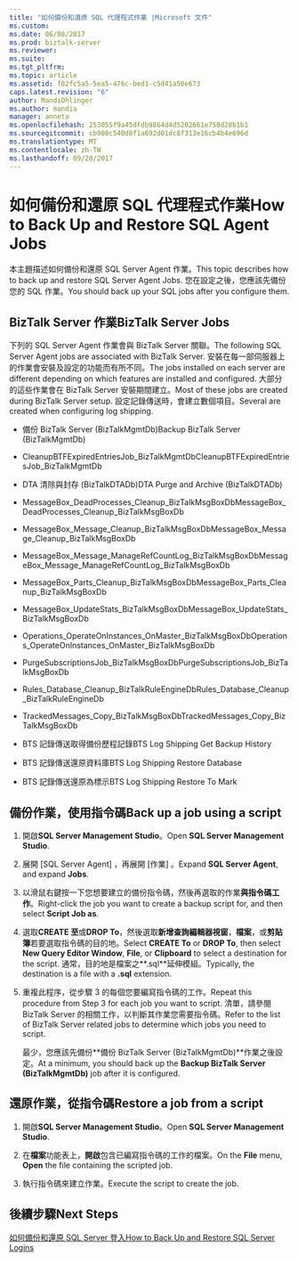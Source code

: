 ```yaml
---
title: "如何備份和還原 SQL 代理程式作業 |Microsoft 文件"
ms.custom: 
ms.date: 06/08/2017
ms.prod: biztalk-server
ms.reviewer: 
ms.suite: 
ms.tgt_pltfrm: 
ms.topic: article
ms.assetid: f82fc5a5-5ea5-476c-bed1-c5d41a50e673
caps.latest.revision: "6"
author: MandiOhlinger
ms.author: mandia
manager: anneta
ms.openlocfilehash: 253055f9a45dfdb9864d4d5202661e750d28b1b1
ms.sourcegitcommit: cb908c540d8f1a692d01dc8f313e16cb4b4e696d
ms.translationtype: MT
ms.contentlocale: zh-TW
ms.lasthandoff: 09/20/2017
---
```

# <a name="how-to-back-up-and-restore-sql-agent-jobs"></a><span data-ttu-id="41f24-102">如何備份和還原 SQL 代理程式作業</span><span class="sxs-lookup"><span data-stu-id="41f24-102">How to Back Up and Restore SQL Agent Jobs</span></span>
<span data-ttu-id="41f24-103">本主題描述如何備份和還原 SQL Server Agent 作業。</span><span class="sxs-lookup"><span data-stu-id="41f24-103">This topic describes how to back up and restore SQL Server Agent Jobs.</span></span> <span data-ttu-id="41f24-104">您在設定之後，您應該先備份您的 SQL 作業。</span><span class="sxs-lookup"><span data-stu-id="41f24-104">You should back up your SQL jobs after you configure them.</span></span>  
  
## <a name="biztalk-server-jobs"></a><span data-ttu-id="41f24-105">BizTalk Server 作業</span><span class="sxs-lookup"><span data-stu-id="41f24-105">BizTalk Server Jobs</span></span>  
 <span data-ttu-id="41f24-106">下列的 SQL Server Agent 作業會與 BizTalk Server 關聯。</span><span class="sxs-lookup"><span data-stu-id="41f24-106">The following SQL Server Agent jobs are associated with BizTalk Server.</span></span> <span data-ttu-id="41f24-107">安裝在每一部伺服器上的作業會安裝及設定的功能而有所不同。</span><span class="sxs-lookup"><span data-stu-id="41f24-107">The jobs installed on each server are different depending on which features are installed and configured.</span></span> <span data-ttu-id="41f24-108">大部分的這些作業會在 BizTalk Server 安裝期間建立。</span><span class="sxs-lookup"><span data-stu-id="41f24-108">Most of these jobs are created during BizTalk Server setup.</span></span> <span data-ttu-id="41f24-109">設定記錄傳送時，會建立數個項目。</span><span class="sxs-lookup"><span data-stu-id="41f24-109">Several are created when configuring log shipping.</span></span>  
  
-   <span data-ttu-id="41f24-110">備份 BizTalk Server (BizTalkMgmtDb)</span><span class="sxs-lookup"><span data-stu-id="41f24-110">Backup BizTalk Server (BizTalkMgmtDb)</span></span>  
  
-   <span data-ttu-id="41f24-111">CleanupBTFExpiredEntriesJob_BizTalkMgmtDb</span><span class="sxs-lookup"><span data-stu-id="41f24-111">CleanupBTFExpiredEntriesJob_BizTalkMgmtDb</span></span>  
  
-   <span data-ttu-id="41f24-112">DTA 清除與封存 (BizTalkDTADb)</span><span class="sxs-lookup"><span data-stu-id="41f24-112">DTA Purge and Archive (BizTalkDTADb)</span></span>  
  
-   <span data-ttu-id="41f24-113">MessageBox_DeadProcesses_Cleanup_BizTalkMsgBoxDb</span><span class="sxs-lookup"><span data-stu-id="41f24-113">MessageBox_DeadProcesses_Cleanup_BizTalkMsgBoxDb</span></span>  
  
-   <span data-ttu-id="41f24-114">MessageBox_Message_Cleanup_BizTalkMsgBoxDb</span><span class="sxs-lookup"><span data-stu-id="41f24-114">MessageBox_Message_Cleanup_BizTalkMsgBoxDb</span></span>  
  
-   <span data-ttu-id="41f24-115">MessageBox_Message_ManageRefCountLog_BizTalkMsgBoxDb</span><span class="sxs-lookup"><span data-stu-id="41f24-115">MessageBox_Message_ManageRefCountLog_BizTalkMsgBoxDb</span></span>  
  
-   <span data-ttu-id="41f24-116">MessageBox_Parts_Cleanup_BizTalkMsgBoxDb</span><span class="sxs-lookup"><span data-stu-id="41f24-116">MessageBox_Parts_Cleanup_BizTalkMsgBoxDb</span></span>  
  
-   <span data-ttu-id="41f24-117">MessageBox_UpdateStats_BizTalkMsgBoxDb</span><span class="sxs-lookup"><span data-stu-id="41f24-117">MessageBox_UpdateStats_BizTalkMsgBoxDb</span></span>  
  
-   <span data-ttu-id="41f24-118">Operations_OperateOnInstances_OnMaster_BizTalkMsgBoxDb</span><span class="sxs-lookup"><span data-stu-id="41f24-118">Operations_OperateOnInstances_OnMaster_BizTalkMsgBoxDb</span></span>  
  
-   <span data-ttu-id="41f24-119">PurgeSubscriptionsJob_BizTalkMsgBoxDb</span><span class="sxs-lookup"><span data-stu-id="41f24-119">PurgeSubscriptionsJob_BizTalkMsgBoxDb</span></span>  
  
-   <span data-ttu-id="41f24-120">Rules_Database_Cleanup_BizTalkRuleEngineDb</span><span class="sxs-lookup"><span data-stu-id="41f24-120">Rules_Database_Cleanup_BizTalkRuleEngineDb</span></span>  
  
-   <span data-ttu-id="41f24-121">TrackedMessages_Copy_BizTalkMsgBoxDb</span><span class="sxs-lookup"><span data-stu-id="41f24-121">TrackedMessages_Copy_BizTalkMsgBoxDb</span></span>  
  
-   <span data-ttu-id="41f24-122">BTS 記錄傳送取得備份歷程記錄</span><span class="sxs-lookup"><span data-stu-id="41f24-122">BTS Log Shipping Get Backup History</span></span>  
  
-   <span data-ttu-id="41f24-123">BTS 記錄傳送還原資料庫</span><span class="sxs-lookup"><span data-stu-id="41f24-123">BTS Log Shipping Restore Database</span></span>  
  
-   <span data-ttu-id="41f24-124">BTS 記錄傳送還原為標示</span><span class="sxs-lookup"><span data-stu-id="41f24-124">BTS Log Shipping Restore To Mark</span></span>  
  
## <a name="back-up-a-job-using-a-script"></a><span data-ttu-id="41f24-125">備份作業，使用指令碼</span><span class="sxs-lookup"><span data-stu-id="41f24-125">Back up a job using a script</span></span>  
  
1.  <span data-ttu-id="41f24-126">開啟**SQL Server Management Studio**。</span><span class="sxs-lookup"><span data-stu-id="41f24-126">Open **SQL Server Management Studio**.</span></span>  
  
2.  <span data-ttu-id="41f24-127">展開 [SQL Server Agent] ，再展開 [作業] 。</span><span class="sxs-lookup"><span data-stu-id="41f24-127">Expand **SQL Server Agent**, and expand **Jobs**.</span></span>  
  
3.  <span data-ttu-id="41f24-128">以滑鼠右鍵按一下您想要建立的備份指令碼，然後再選取的作業**與指令碼工作**。</span><span class="sxs-lookup"><span data-stu-id="41f24-128">Right-click the job you want to create a backup script for, and then select **Script Job as**.</span></span>  
  
4.  <span data-ttu-id="41f24-129">選取**CREATE 至**或**DROP To**，然後選取**新增查詢編輯器視窗**，**檔案**，或**剪貼簿**若要選取指令碼的目的地。</span><span class="sxs-lookup"><span data-stu-id="41f24-129">Select **CREATE To** or **DROP To**, then select **New Query Editor Window**, **File**, or **Clipboard** to select a destination for the script.</span></span> <span data-ttu-id="41f24-130">通常，目的地是檔案之**.sql**延伸模組。</span><span class="sxs-lookup"><span data-stu-id="41f24-130">Typically, the destination is a file with a **.sql** extension.</span></span>  
  
5.  <span data-ttu-id="41f24-131">重複此程序，從步驟 3 的每個您要編寫指令碼的工作。</span><span class="sxs-lookup"><span data-stu-id="41f24-131">Repeat this procedure from Step 3 for each job you want to script.</span></span> <span data-ttu-id="41f24-132">清單，請參閱 BizTalk Server 的相關工作，以判斷其作業您需要指令碼。</span><span class="sxs-lookup"><span data-stu-id="41f24-132">Refer to the list of BizTalk Server related jobs to determine which jobs you need to script.</span></span>  
  
     <span data-ttu-id="41f24-133">最少，您應該先備份**備份 BizTalk Server (BizTalkMgmtDb)**作業之後設定。</span><span class="sxs-lookup"><span data-stu-id="41f24-133">At a minimum, you should back up the **Backup BizTalk Server (BizTalkMgmtDb)** job after it is configured.</span></span>  
  
## <a name="restore-a-job-from-a-script"></a><span data-ttu-id="41f24-134">還原作業，從指令碼</span><span class="sxs-lookup"><span data-stu-id="41f24-134">Restore a job from a script</span></span>  
  
1.  <span data-ttu-id="41f24-135">開啟**SQL Server Management Studio**。</span><span class="sxs-lookup"><span data-stu-id="41f24-135">Open **SQL Server Management Studio**.</span></span>  
  
2.  <span data-ttu-id="41f24-136">在**檔案**功能表上，**開啟**包含已編寫指令碼的工作的檔案。</span><span class="sxs-lookup"><span data-stu-id="41f24-136">On the **File** menu, **Open** the file containing the scripted job.</span></span>  
  
3.  <span data-ttu-id="41f24-137">執行指令碼來建立作業。</span><span class="sxs-lookup"><span data-stu-id="41f24-137">Execute the script to create the job.</span></span>  
  
## <a name="next-steps"></a><span data-ttu-id="41f24-138">後續步驟</span><span class="sxs-lookup"><span data-stu-id="41f24-138">Next Steps</span></span>  
 [<span data-ttu-id="41f24-139">如何備份和還原 SQL Server 登入</span><span class="sxs-lookup"><span data-stu-id="41f24-139">How to Back Up and Restore SQL Server Logins</span></span>](../core/how-to-back-up-and-restore-sql-server-logins.md)